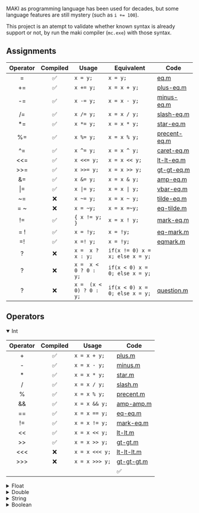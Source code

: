 MAKI as programming language has been used for decades,
but some language features are still mystery (such as `i += 100`).

This project is an atempt to validate whether known syntax is already support or not,
by run the maki compiler (`mc.exe`) with those syntax.

## Assignments
| Operator | Compiled | Usage | Equivalent | Code |
| :------: | :-------: | ----- | ---------- | ---- |
| =  | ✅ | `x = y;`  | `x = y;`        | [eq.m](validator/res/assignment/eq.m#L15) |
| += | ✅ | `x += y;` | `x = x + y;`  | [plus-eq.m](validator/res/assignment/plus-eq.m#L15)  |
| -= | ✅ | `x -= y;` | `x = x - y;`  | [minus-eq.m](validator/res/assignment/minus-eq.m#L15)  |
| /= | ✅ | `x /= y;` | `x = x / y;`  | [slash-eq.m](validator/res/assignment/slash-eq.m#L15)  |
| *= | ✅ | `x *= y;` | `x = x * y;`  | [star-eq.m](validator/res/assignment/star-eq.m#L15)  |
| %= | ✅ | `x %= y;` | `x = x % y;`  | [precent-eq.m](validator/res/assignment/precent-eq.m#L15)  |
| ^= | ✅ | `x ^= y;` | `x = x ^ y;`  | [caret-eq.m](validator/res/assignment/caret-eq.m#L15)  |
| <<= | ✅ | `x <<= y;` | `x = x << y;`  | [lt-lt-eq.m](validator/res/assignment/lt-lt-eq.m#L15)  |
| >>= | ✅ | `x >>= y;` | `x = x >> y;`  | [gt-gt-eq.m](validator/res/assignment/gt-gt-eq.m#L15)  |
| &= | ✅ | `x &= y;` | `x = x & y;`  | [amp-eq.m](validator/res/assignment/amp-eq.m#L15) |
| \|= | ✅ | `x \|= y;` | `x = x \| y;`  | [vbar-eq.m](validator/res/assignment/vbar-eq.m#L15) |
| ~= | ❌ | `x ~= y;` | `x = x ~ y;`  | [tilde-eq.m](validator/res/assignment/tilde-eq.m#L15) |
| = ~ | ❌ | `x = ~y;` | `x = x =~y;`  | [eq-tilde.m](validator/res/assignment/eq-tilde.m#L15) |
| !=  | ✅ | `{ x != y; }` | `x = x ! y;`  | [mark-eq.m](validator/res/assignment/mark-eq.m#L15) |
| = ! | ✅ | `x = !y;` | `x = !y;`  | [eq-mark.m](validator/res/assignment/eq-mark.m#L15) | 
| =!  | ✅ | `x =! y;` | `x = !y;`  | [eqmark.m](validator/res/assignment/eqmark.m#L15) | 
| ? | ❌ | `x =  x ? x : y;` | `if(x != 0) x = x; else x = y;`  |
| ? | ❌ | `x =  x < 0 ? 0 : y;` | `if(x < 0) x = 0; else x = y;`  |
| ? | ❌ | `x =  (x < 0) ? 0 : y;` | `if(x < 0) x = 0; else x = y;`  | [question.m](validator/res/misc/question.m#L15) | 

## Operators 

<details open>
<summary>Int</summary>

| Operator | Compiled | Usage |  Code |
| :------: | :-------: | ----- |  ---- |
| + | ✅ | `x = x + y;` | [plus.m](validator/res/binary/int/plus.m#L15) |
| - | ✅ | `x = x - y;` | [minus.m](validator/res/binary/int/minus.m#L15) |
| * | ✅ | `x = x * y;` | [star.m](validator/res/binary/int/star.m#L15) |
| / | ✅ | `x = x / y;` | [slash.m](validator/res/binary/int/slash.m#L15) |
| % | ✅ | `x = x % y;` | [precent.m](validator/res/binary/int/precent.m#L15) |
| && | ✅ | `x = x && y;` | [amp-amp.m](validator/res/binary/int/amp-amp.m#L15) |
| == | ✅ | `x = x == y;` | [eq-eq.m](validator/res/binary/int/eq-eq.m#L15) |
| != | ✅ | `x = x != y;` | [mark-eq.m](validator/res/binary/int/mark-eq.m#L15) |
| << | ✅ | `x = x << y;` | [lt-lt.m](validator/res/binary/int/lt-lt.m#L15) |
| >> | ✅ | `x = x >> y;` | [gt-gt.m](validator/res/binary/int/gt-gt.m#L15) |
| <<< | ❌ | `x = x <<< y;` | [lt-lt-lt.m](validator/res/binary/int/lt-lt-lt.m#L15) |
| >>> | ❌ | `x = x >>> y;` | [gt-gt-gt.m](validator/res/binary/int/gt-gt-gt.m#L15) |
| || | ✅ | `x = x || y;` | [pipe-pipe.m](validator/res/binary/int/pipe-pipe.m#L15) |
</details>

<details>
<summary>Float</summary>

| Operator | Compiled | Usage |  Code |
| :------: | :-------: | ----- |  ---- |
| + | ✅ | `x = x + y;` | [plus.m](validator/res/binary/float/plus.m#L15) |
| - | ✅ | `x = x - y;` | [minus.m](validator/res/binary/float/minus.m#L15) |
| * | ✅ | `x = x * y;` | [star.m](validator/res/binary/float/star.m#L15) |
| / | ✅ | `x = x / y;` | [slash.m](validator/res/binary/float/slash.m#L15) |
| % | ❌ | `x = x % y;` | [precent.m](validator/res/binary/float/precent.m#L15) |
| && | ✅ | `x = x && y;` | [amp-amp.m](validator/res/binary/float/amp-amp.m#L15) |
| == | ✅ | `x = x == y;` | [eq-eq.m](validator/res/binary/float/eq-eq.m#L15) |
| != | ✅ | `x = x != y;` | [mark-eq.m](validator/res/binary/float/mark-eq.m#L15) |
| << | ❌ | `x = x << y;` | [lt-lt.m](validator/res/binary/float/lt-lt.m#L15) |
| >> | ❌ | `x = x >> y;` | [gt-gt.m](validator/res/binary/float/gt-gt.m#L15) |
| <<< | ❌ | `x = x <<< y;` | [lt-lt-lt.m](validator/res/binary/float/lt-lt-lt.m#L15) |
| >>> | ❌ | `x = x >>> y;` | [gt-gt-gt.m](validator/res/binary/float/gt-gt-gt.m#L15) |
| || | ✅ | `x = x || y;` | [pipe-pipe.m](validator/res/binary/float/pipe-pipe.m#L15) |
</details>

<details>
<summary>Double</summary>

| Operator | Compiled | Usage |  Code |
| :------: | :-------: | ----- |  ---- |
| + | ✅ | `x = x + y;` | [plus.m](validator/res/binary/double/plus.m#L15) |
| - | ✅ | `x = x - y;` | [minus.m](validator/res/binary/double/minus.m#L15) |
| * | ✅ | `x = x * y;` | [star.m](validator/res/binary/double/star.m#L15) |
| / | ✅ | `x = x / y;` | [slash.m](validator/res/binary/double/slash.m#L15) |
| % | ❌ | `x = x % y;` | [precent.m](validator/res/binary/double/precent.m#L15) |
| && | ✅ | `x = x && y;` | [amp-amp.m](validator/res/binary/double/amp-amp.m#L15) |
| == | ✅ | `x = x == y;` | [eq-eq.m](validator/res/binary/double/eq-eq.m#L15) |
| != | ✅ | `x = x != y;` | [mark-eq.m](validator/res/binary/double/mark-eq.m#L15) |
| << | ❌ | `x = x << y;` | [lt-lt.m](validator/res/binary/double/lt-lt.m#L15) |
| >> | ❌ | `x = x >> y;` | [gt-gt.m](validator/res/binary/double/gt-gt.m#L15) |
| <<< | ❌ | `x = x <<< y;` | [lt-lt-lt.m](validator/res/binary/double/lt-lt-lt.m#L15) |
| >>> | ❌ | `x = x >>> y;` | [gt-gt-gt.m](validator/res/binary/double/gt-gt-gt.m#L15) |
| || | ✅ | `x = x || y;` | [pipe-pipe.m](validator/res/binary/double/pipe-pipe.m#L15) |
</details>

<details>
<summary>String</summary>

| Operator | Compiled | Usage |  Code |
| :------: | :-------: | ----- |  ---- |
| + | ✅ | `x = x + y;` | [plus.m](validator/res/binary/string/plus.m#L15) |
| - | ❌ | `x = x - y;` | [minus.m](validator/res/binary/string/minus.m#L15) |
| * | ❌ | `x = x * y;` | [star.m](validator/res/binary/string/star.m#L15) |
| / | ❌ | `x = x / y;` | [slash.m](validator/res/binary/string/slash.m#L15) |
| % | ❌ | `x = x % y;` | [precent.m](validator/res/binary/string/precent.m#L15) |
| && | ❌ | `x = x && y;` | [amp-amp.m](validator/res/binary/string/amp-amp.m#L15) |
| == | ✅ | `x = x == y;` | [eq-eq.m](validator/res/binary/string/eq-eq.m#L15) |
| != | ✅ | `x = x != y;` | [mark-eq.m](validator/res/binary/string/mark-eq.m#L15) |
| << | ❌ | `x = x << y;` | [lt-lt.m](validator/res/binary/string/lt-lt.m#L15) |
| >> | ❌ | `x = x >> y;` | [gt-gt.m](validator/res/binary/string/gt-gt.m#L15) |
| <<< | ❌ | `x = x <<< y;` | [lt-lt-lt.m](validator/res/binary/string/lt-lt-lt.m#L15) |
| >>> | ❌ | `x = x >>> y;` | [gt-gt-gt.m](validator/res/binary/string/gt-gt-gt.m#L15) |
| || | ❌ | `x = x || y;` | [pipe-pipe.m](validator/res/binary/string/pipe-pipe.m#L15) |
</details>

<details>
<summary>Boolean</summary>

| Operator | Compiled | Usage |  Code |
| :------: | :-------: | ----- |  ---- |
| + | ✅ | `x = x + y;` | [plus.m](validator/res/binary/boolean/plus.m#L15) |
| - | ✅ | `x = x - y;` | [minus.m](validator/res/binary/boolean/minus.m#L15) |
| * | ✅ | `x = x * y;` | [star.m](validator/res/binary/boolean/star.m#L15) |
| / | ✅ | `x = x / y;` | [slash.m](validator/res/binary/boolean/slash.m#L15) |
| % | ❌ | `x = x % y;` | [precent.m](validator/res/binary/boolean/precent.m#L15) |
| && | ✅ | `x = x && y;` | [amp-amp.m](validator/res/binary/boolean/amp-amp.m#L15) |
| == | ✅ | `x = x == y;` | [eq-eq.m](validator/res/binary/boolean/eq-eq.m#L15) |
| != | ✅ | `x = x != y;` | [mark-eq.m](validator/res/binary/boolean/mark-eq.m#L15) |
| << | ❌ | `x = x << y;` | [lt-lt.m](validator/res/binary/boolean/lt-lt.m#L15) |
| >> | ❌ | `x = x >> y;` | [gt-gt.m](validator/res/binary/boolean/gt-gt.m#L15) |
| <<< | ❌ | `x = x <<< y;` | [lt-lt-lt.m](validator/res/binary/boolean/lt-lt-lt.m#L15) |
| >>> | ❌ | `x = x >>> y;` | [gt-gt-gt.m](validator/res/binary/boolean/gt-gt-gt.m#L15) |
| || | ✅ | `x = x || y;` | [pipe-pipe.m](validator/res/binary/boolean/pipe-pipe.m#L15) |
</details>